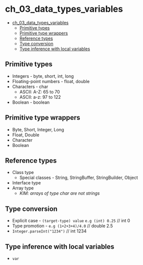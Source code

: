 # ch_03_data_types_variables
<!-- TOC -->
* [ch_03_data_types_variables](#ch_03_data_types_variables)
  * [Primitive types](#primitive-types)
  * [Primitive type wrappers](#primitive-type-wrappers)
  * [Reference types](#reference-types)
  * [Type conversion](#type-conversion)
  * [Type inference with local variables](#type-inference-with-local-variables)
<!-- TOC -->

## Primitive types
- Integers - byte, short, int, long
- Floating-point numbers - float, double
- Characters - char
  - ASCII: A-Z: 65 to 70
  - ASCII: a-z: 97 to 122
- Boolean - boolean

## Primitive type wrappers
- Byte, Short, Integer, Long
- Float, Double
- Character
- Boolean

## Reference types
- Class type
  - Special classes - String, StringBuffer, StringBuilder, Object
- Interface type
- Array type
  - _KIM: arrays of type char are not strings_

## Type conversion
- Explicit case - `(target-type) value` `e.g (int) 0.25` // int 0
- Type promotion - `e.g (1+2+3+4)/4.0` // double 2.5
- `Integer.parseInt("1234")` // int 1234

## Type inference with local variables
- `var`